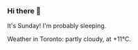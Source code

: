### Hi there :wave:

It's Sunday! I'm probably sleeping.

Weather in Toronto: partly cloudy, at +11°C.
